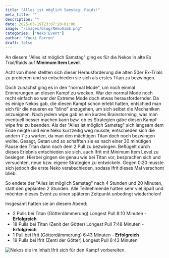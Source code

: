 ```yaml
---
title: "Alles ist möglich Samstag: Raids!"
meta_title: ""
description: ""
date: 2025-03-19T23:07:28+01:00
image: "/images/blog/NekoAimS.png"
categories: ["Neko:Event"]
author: "Yuuki Farron"
draft: false
---
```


An diesem "Alles ist möglich Samstag" ging es für die Nekos in alte Ex Trial/Raids auf **Minimum Item Level**.

Acht von ihnen stellten sich dieser Herausforderung die alten 50er Ex-Trials zu probieren und so entschieden sie sich als erstes Titan zu bezwingen.

Doch zunächst ging es in den "normal Mode", um noch einmal Erinnerungen an diesen Kampf zu wecken. War der normal Mode noch recht einfach so war der Extreme Mode doch etwas herausfordernder.
Da es einige Nekos gab, die diesen Kampf schon erlebt hatten, entschied man sich für die neueren es "blind" anzugehen, um sich selbst die Mechaniken anzueignen. 
Nach jedem wipe gab es ein kurzes Brainstorming, was man eventuell besser machen kann bzw. ob es Strategien gäbe diesen Kampf wipe frei zu beenden.
Als der "Alles ist möglich Samstag" sich langsam dem Ende neigte und eine Neko kurzzeitig weg musste, entschieden sich die andern 7 zu warten, da man den mächtigen Titan doch noch bezwingen wollte. 
Gesagt, Getan und so schafften sie es nach einer 30 minütigen Pause den Titan dann nach dem 2 Pull zu bezwingen. 
Beflügelt durch dieses Erlebnis entschieden sie sich, auch Ifrit mit Minimum Item Level zu besiegen.
Hierbei gingen sie genau wie bei Titan vor, besprachen sich und versuchten, neue bzw. eigene Strategien zu entwickeln.
Gegen 0:20 musste sich jedoch die erste Neko verabschieden, sodass Ifrit dieses Mal verschont blieb.

So endete der "Alles ist möglich Samstag" nach 4 Stunden und 20 Minuten, statt den geplanten 2 Stunden.
Alle Teilnehmende hatten sehr viel Spaß und möchten dieses Event zu einen späteren Zeitpunkt unbedingt wiederholen!

Insgesamt hatten sie an diesem Abend:
* 2 Pulls bei Titan (Götterdämmerung) Longest Pull 8:10 Minuten - **Erfolgreich**
* 18 Pulls bei Titan (Zenit der Götter) Longest Pull 7:48 Minuten - **Erfolgreich**
* 1 Pull bei Ifrit (Götterdämmerung) 6:43 Minuten - **Erfolgreich**
* 19 Pulls bei Ifrit (Zenti der Götter) Longest Pull 6:43 Minuten

![Nekos die im Inhalt Ifrit sich für den Kampf vorbereiten.](images/blog/screenshots/1742422018-NekoEvent_AiMSRaids.jpg)